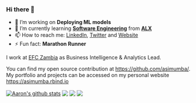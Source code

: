 ### Hi there 👋

- 🔭 I’m working on __Deploying ML models__
- 🌱 I’m currently learning __**[Software Engineering](https://www.alxafrica.com/programme_post/full-stack-software-engineer/)**__ from [**ALX**](https://www.alxafrica.com/)
- 📫 How to reach me: [LinkedIn](https://www.linkedin.com/in/aaronsimumba/), [Twitter](https://twitter.com/asimumba_) and [Website](https://asimumba.rbind.io)
- ⚡ Fun fact: **Marathon Runner**

I work at [EFC Zambia](https://efczambia.com.zm/) as Business Intelligence & Analytics Lead.

You can find my open source contribution at https://github.com/asimumba/. My portfolio and projects can be accessed on my personal website https://asimumba.rbind.io


<a  href="https://github.com/anuraghazra/github-readme-stats"><img align="center" src="https://github-readme-stats.vercel.app/api?username=asimumba&show_icons=true&include_all_commits=true&theme=dracula&hide_border=true&layout=compact" alt="Aaron's github stats" /></a> 
<img align="center" src="https://github-readme-streak-stats.herokuapp.com/?user=asimumba&theme=dracula&hide_border=true&layout=compact"/></a> 
<a align="center" href="https://github.com/anuraghazra/github-readme-stats"><img align="center" src="https://github-readme-stats.vercel.app/api/top-langs/?username=asimumba&layout=compact&theme=dracula&hide_border=true" /></a>
<img align="center" src="https://github-profile-summary-cards.vercel.app/api/cards/profile-details?username=asimumba&theme=dracula&hide_border=true&layout=compact"/></a> 

